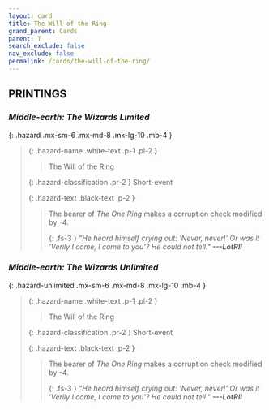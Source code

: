 ```yaml
---
layout: card
title: The Will of the Ring
grand_parent: Cards
parent: T
search_exclude: false
nav_exclude: false
permalink: /cards/the-will-of-the-ring/
---
```


## PRINTINGS


### _Middle-earth: The Wizards Limited_

{: .hazard .mx-sm-6 .mx-md-8 .mx-lg-10 .mb-4 }
> {: .hazard-name .white-text .p-1 .pl-2 }
> > <div class="hazard-mp"></div>
> > <div class="card-name">The Will of the Ring</div>
>
> {: .hazard-classification .pr-2 }
> Short-event
>
> {: .hazard-text .black-text .p-2 }
> > The bearer of _The One Ring_ makes a corruption check modified by -4. 
> > 
> > {: .fs-3 } 
> > _“He heard himself crying out: 'Never, never!' Or was it 'Verily I come, I come to you'? He could not tell."_ ***---&#65279;LotRII*** 
>

### _Middle-earth: The Wizards Unlimited_

{: .hazard-unlimited .mx-sm-6 .mx-md-8 .mx-lg-10 .mb-4 }
> {: .hazard-name .white-text .p-1 .pl-2 }
> > <div class="hazard-mp"></div>
> > <div class="card-name">The Will of the Ring</div>
>
> {: .hazard-classification .pr-2 }
> Short-event
>
> {: .hazard-text .black-text .p-2 }
> > The bearer of _The One Ring_ makes a corruption check modified by -4. 
> > 
> > {: .fs-3 } 
> > _“He heard himself crying out: 'Never, never!' Or was it 'Verily I come, I come to you'? He could not tell."_ ***---&#65279;LotRII*** 
>
